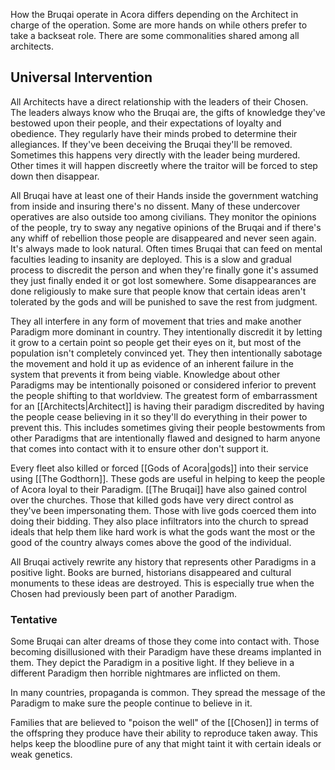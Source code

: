 How the Bruqai operate in Acora differs depending on the Architect in charge of the operation. Some are more hands on while others prefer to take a backseat role. There are some commonalities shared among all architects.
## Universal Intervention
All Architects have a direct relationship with the leaders of their Chosen. The leaders always know who the Bruqai are, the gifts of knowledge they've bestowed upon their people, and their expectations of loyalty and obedience. They regularly have their minds probed to determine their allegiances. If they've been deceiving the Bruqai they'll be removed. Sometimes this happens very directly with the leader being murdered. Other times it will happen discreetly where the traitor will be forced to step down then disappear.

All Bruqai have at least one of their Hands inside the government watching from inside and insuring there's no dissent. Many of these undercover operatives are also outside too among civilians. They monitor the opinions of the people, try to sway any negative opinions of the Bruqai and if there's any whiff of rebellion those people are disappeared and never seen again. It's always made to look natural. Often times Bruqai that can feed on mental faculties leading to insanity are deployed. This is a slow and gradual process to discredit the person and when they're finally gone it's assumed they just finally ended it or got lost somewhere. Some disappearances are done religiously to make sure that people know that certain ideas aren't tolerated by the gods and will be punished to save the rest from judgment.

They all interfere in any form of movement that tries and make another Paradigm more dominant in country. They intentionally discredit it by letting it grow to a certain point so people get their eyes on it, but most of the population isn't completely convinced yet. They then intentionally sabotage the movement and hold it up as evidence of an inherent failure in the system that prevents it from being viable. Knowledge about other Paradigms may be intentionally poisoned or considered inferior to prevent the people shifting to that worldview. The greatest form of embarrassment for an [[Architects|Architect]] is having their paradigm discredited by having the people cease believing in it so they'll do everything in their power to prevent this. This includes sometimes giving their people bestowments from other Paradigms that are intentionally flawed and designed to harm anyone that comes into contact with it to ensure other don't support it.

Every fleet also killed or forced [[Gods of Acora|gods]] into their service using [[The Godthorn]]. These gods are useful in helping to keep the people of Acora loyal to their Paradigm. [[The Bruqai]] have also gained control over the churches. Those that killed gods have very direct control as they've been impersonating them. Those with live gods coerced them into doing their bidding. They also place infiltrators into the church to spread ideals that help them like hard work is what the gods want the most or the good of the country always comes above the good of the individual. 

All Bruqai actively rewrite any history that represents other Paradigms in a positive light. Books are burned, historians disappeared and cultural monuments to these ideas are destroyed. This is especially true when the Chosen had previously been part of another Paradigm.

### Tentative
Some Bruqai can alter dreams of those they come into contact with. Those becoming disillusioned with their Paradigm have these dreams implanted in them. They depict the Paradigm in a positive light. If they believe in a different Paradigm then horrible nightmares are inflicted on them.

In many countries, propaganda is common. They spread the message of the Paradigm to make sure the people continue to believe in it.

Families that are believed to "poison the well" of the [[Chosen]] in terms of the offspring they produce have their ability to reproduce taken away. This helps keep the bloodline pure of any that might taint it with certain ideals or weak genetics.